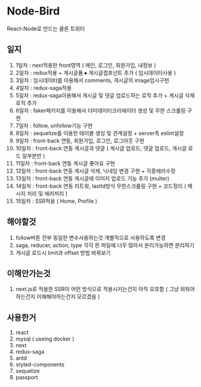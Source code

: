 # Node-Bird
React-Node로 만드는 클론 트위터		

## 일지
1. 1일차 : next적용한 front영역 ( 메인, 로그인, 회원가입, 내정보 )    
2. 2일차 : redux적용 + 게시글폼 ⦁ 게시글컴포넌트 추가 ( 임시데이터사용 )    
3. 3일차 : 임시데이터를 이용해서 comments, 게시글의 image임시구현   
4. 4일차 : redux-saga적용
5. 5일차 : redux-saga이용해서 게시글 및 댓글 업로드하는 로직 추가 + 게시글 삭제 로직 추가
6. 6일차 : faker패키지를 이용해서 더미데이터크리에이터 생성 및 무한 스크롤링 구현
7. 7일차 : follow, unfollow기능 구현
8. 8일차 : sequelize를 이용한 테이블 생성 및 관계설정 + server측 eslint설정
9. 9일차 : front-back 연동, 회원가입, 로그인, 로그아웃 구현
10. 10일차 : front-back 연동 게시글과 댓글 ( 게시글 업로드, 댓글 업로드, 게시글 로드 일부분만 )
11. 11일차 : front-back 연동 게시글 좋아요 구현
12. 12일차 : front-back 연동 게시글 삭제, 닉네임 변경 구현 + 각종에러수정
13. 13일차 : front-back 연동 게시글에 이미지 업로드 기능 추가 (multer)
14. 14일차 : front-back 연동 리트윗, lastId방식 무한스크롤링 구현 + 코드정리 ( 메시지 처리 및 에러처리 )
15. 15일차 : SSR적용 ( Home, Profile )

## 해야할것
1. follow버튼 전부 동일한 변수사용하는것 개별적으로 사용하도록 변경
2. saga, reducer, action, type 각각 한 파일에 너무 많아서 분리가능하면 분리하기
3. 게시글 로드시 limit과 offset 방법 바꿔보기

## 이해안가는것
1. next.js로 적용한 SSR이 어떤 방식으로 적용시키는건지 아직 모호함 ( 그냥 외워야하는건지 이해해야하는건지 모르겠음 )

## 사용한거
1. react
2. mysql ( useing docker )
3. next
4. redux-saga
5. antd
6. styled-components
7. sequelize
8. passport
